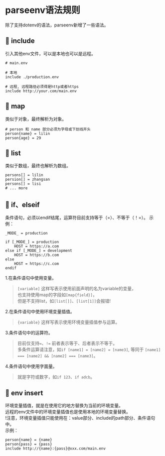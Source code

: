 # parseenv语法规则

除了支持dotenv的语法，parseenv新增了一些语法。   

## 👋 include
引入其他env文件，可以是本地也可以是远程。   
```env
# main.env

# 本地
include ./production.env

# 远程, 远程路径必须得是http或者https
include http://your.com/main.env
```

## 👋 map
类似于对象，最终解析为对象。   
```env
# person 和 name 部分必须为字母或下划线开头
person{name} = lilin
person{age} = 29
```

## 👋 list
类似于数组，最终也解析为数组。      
```env
persons[] = lilin
persion[] = zhangsan
persons[] = lisi
# ... more
```

## 👋 if、elseif 
条件语句，必须以endif结尾，运算符目前支持等于（=）、不等于（！=）。
示例：   
```env
_MODE_ = production

if [_MODE_] = production
    HOST = https://a.com
else if [_MODE_] = development
    HOST = https://b.com
else
    HOST = https://c.com
endif

```
1.在条件语句中使用变量。   

>`[variable]` 这样写表示使用前面声明的名为variable的变量，   
也支持使用map的字段如`[map{field}]`，   
但是不支持list，如`[list[]]`、`[list[1]]`会报错!   
   
2.在条件语句中使用环境变量插值。  
>`{variable}` 这样写表示使用环境变量插值参与运算。
   
3.条件语句中的运算符。   
>目前仅支持`=`、`!=` 前者表示等于、后者表示不等于。      
> 多条件运算请注意，如`if [name1] = [name2] = [name3]`, 等同于 
> `[name1] === [name2] && [name2] === [name3]`。   

4.条件语句中使用字面量。     
> 就是字符或数字，如`if 123`、`if adcb`。     

## 👋 env insert
环境变量插值，就是在使用它的地方替换为当前的环境变量。   
远程的env文件中的环境变量插值也是使用本地的环境变量替换。   
!注意，环境变量插值只能使用在：value部分、include的path部分、条件语句中。   
示例：   
```env
person{name} = {name}
person{pass} = {pass}
include http://{name}:{pass}@xxx.com/main.env
```